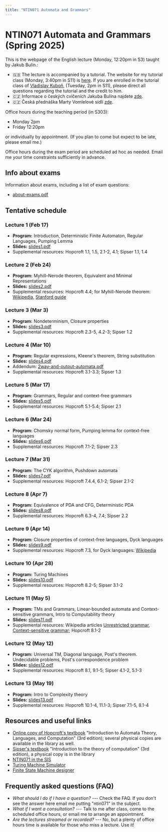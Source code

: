 ```yaml
---
title: "NTIN071 Automata and Grammars"
---
```


# NTIN071 Automata and Grammars (Spring 2025)

This is the webpage of the English lecture (Monday, 12:20pm in S3) taught by Jakub Bulín.:

* 🇬🇧 The lecture is accompanied by a tutorial. The website for my tutorial class (Monday, 3:40pm in S11) is [here](tutorial/). If you are enrolled in the tutorial class of [Vladislav Kuboň](https://ufal.mff.cuni.cz/vladislav-kubon), (Tuesday, 2pm in S11), please direct all questions regarding the tutorial and the credit to him.
* 🇨🇿 Informace o českých cvičeních Jakuba Bulína najdete [zde](cviceni/).
* 🇨🇿 Česká přednáška Marty Vomlelové sídlí [zde](https://dl1.cuni.cz/course/view.php?id=5119).


Office hours during the teaching period  (in S303):

* Monday 2pm
* Friday 12:20pm

or individually by appointment. (If you plan to come but expect to be late, please email me.)

Office hours during the exam period are scheduled ad hoc as needed. Email me your time constraints sufficiently in advance.

## Info about exams

Information about exams, including a list of exam questions:

* [about-exams.pdf](about-exams.pdf)

## Tentative schedule

### Lecture 1 (Feb 17)

* **Program:**  Introduction, Deterministic Finite Automaton, Regular Languages, Pumping Lemma
* **Slides:** [slides1.pdf](https://github.com/jbulin-mff-uk/ntin071/raw/main/lecture/slides/slides1.pdf)
* Supplemental resources: Hopcroft 1.1, 1.5, 2.1-2, 4.1; Sipser 1.1, 1.4


### Lecture 2 (Feb 24)

* **Program:** Myhill–Nerode theorem, Equivalent and Minimal Representations
* **Slides:** [slides2.pdf](https://github.com/jbulin-mff-uk/ntin071/raw/main/lecture/slides/slides2.pdf)
* Supplemental resources: Hopcroft 4.4; for Myhill-Nerode theorem: [Wikipedia](https://en.wikipedia.org/wiki/Myhill%E2%80%93Nerode_theorem), [Stanford guide](https://web.stanford.edu/class/archive/cs/cs103/cs103.1254/guide_to_myhill_nerode)

### Lecture 3 (Mar 3)

* **Program:** Nondeterminism, Closure properties
* **Slides:** [slides3.pdf](https://github.com/jbulin-mff-uk/ntin071/raw/main/lecture/slides/slides3.pdf)
* Supplemental resources: Hopcroft 2.3-5, 4.2-3; Sipser 1.2

### Lecture 4 (Mar 10)

* **Program:** Regular expressions, Kleene's theorem, String substitution
* **Slides:** [slides4.pdf](https://github.com/jbulin-mff-uk/ntin071/raw/main/lecture/slides/slides4.pdf)
* Addendum: [2way-and-output-automata.pdf](https://github.com/jbulin-mff-uk/ntin071/raw/main/lecture/slides/2way-and-output-automata.pdf)
* Supplemental resources: Hopcroft 3.1-3.3; Sipser 1.3

### Lecture 5 (Mar 17)

* **Program:** Grammars, Regular and context-free grammars
* **Slides:** [slides5.pdf](https://github.com/jbulin-mff-uk/ntin071/raw/main/lecture/slides/slides5.pdf)
* Supplemental resources: Hopcroft 5.1-5.4; Sipser 2.1

### Lecture 6 (Mar 24)

* **Program:** Chomsky normal form, Pumping lemma for context-free languages
* **Slides:** [slides6.pdf](https://github.com/jbulin-mff-uk/ntin071/raw/main/lecture/slides/slides6.pdf)
* Supplemental resources: Hopcroft 7.1-2; Sipser 2.3

### Lecture 7 (Mar 31)

* **Program:** The CYK algorithm, Pushdown automata
* **Slides:** [slides7.pdf](https://github.com/jbulin-mff-uk/ntin071/raw/main/lecture/slides/slides7.pdf)
* Supplemental resources: Hopcroft 7.4.4, 6.1-2; Sipser 2.1-2

### Lecture 8 (Apr 7)

* **Program:** Equivalence of PDA and CFG, Deterministic PDA
* **Slides:** [slides8.pdf](https://github.com/jbulin-mff-uk/ntin071/raw/main/lecture/slides/slides8.pdf)
* Supplemental resources: Hopcroft 6.3-4, 7.4; Sipser 2.2

### Lecture 9 (Apr 14)

* **Program:** Closure properties of context-free languages, Dyck languages
* **Slides:** [slides9.pdf](https://github.com/jbulin-mff-uk/ntin071/raw/main/lecture/slides/slides9.pdf)
* Supplemental resources: Hopcroft 7.3, for Dyck languages: [Wikipedia](https://en.wikipedia.org/wiki/Dyck_language)

### Lecture 10 (Apr 28)

* **Program:** Turing Machines
* **Slides:** [slides10.pdf](https://github.com/jbulin-mff-uk/ntin071/raw/main/lecture/slides/slides10.pdf)
* Supplemental resources: Hopcroft 8.2-5; Sipser 3.1-2

### Lecture 11 (May 5)

* **Program:** TMs and Grammars, Linear-bounded automata and Context-sensitive grammars, Intro to Computability theory
* **Slides:** [slides11.pdf](https://github.com/jbulin-mff-uk/ntin071/raw/main/lecture/slides/slides11.pdf)
* Supplemental resources: Wikipedia articles [Unrestricted grammar](https://en.wikipedia.org/wiki/Unrestricted_grammar), [Context-sensitive grammar](https://en.wikipedia.org/wiki/Context-sensitive_grammar); Hopcroft 8.1-2

### Lecture 12 (May 12)

* **Program:** Universal TM, Diagonal language, Post's theorem. Undecidable problems, Post's correspondence problem
* **Slides:** [slides12.pdf](https://github.com/jbulin-mff-uk/ntin071/raw/main/lecture/slides/slides12.pdf)
* Supplemental resources: Hopcroft 8.1, 9.1-5; Sipser 4.1-2, 5.1-3

### Lecture 13 (May 19)

* **Program:** Intro to Complexity theory
* **Slides:** [slides13.pdf](https://github.com/jbulin-mff-uk/ntin071/raw/main/lecture/slides/slides13.pdf)
* Supplemental resources: Hopcroft 10.1-4, 11.1-3; Sipser 7.1-5, 8.1-4


## Resources and useful links

* [Online copy of Hopcroft's textbook](https://sfx.is.cuni.cz/sfxlcl3?sid=shorturl&isbn=978-1-292-05616-6) "Introduction to Automata Theory, Languages, and Computation" (3rd edition); several physical copies are available in the library as well.
* [Sipser's textbook](https://cuni.primo.exlibrisgroup.com/discovery/fulldisplay?docid=alma990018965740106986&context=L&vid=420CKIS_INST:UKAZ&lang=cs&search_scope=MyInst_and_CI&adaptor=Local%20Search%20Engine&isFrbr=true&tab=Everything&query=any,contains,sipser&sortby=date_d&facet=frbrgroupid,include,9006766773593542102&mode=basic&offset=0) "Introduction to the theory of computation" (3rd edition), a physical copy is in the library
* [NTIN071 in the SIS](https://is.cuni.cz/studium/eng/predmety/index.php?do=predmet&kod=NTIN071)
* [Turing Machine Simulator](https://turingmachinesimulator.com/)
* [Finite State Machine designer](http://madebyevan.com/fsm/)


## Frequently asked questions (FAQ)

* _What should I do if I have a question?_ --- Check the FAQ. If you don't see the answer here email me putting "ntin071" in the subject.
* _What if I want a consultation?_ --- Talk to me after class, come to the scheduled office hours, or email me to arrange an appointment.
* _Are the lectures streamed or recorded?_ --- No, but a plenty of office hours time is available for those who miss a lecture. Use it!
